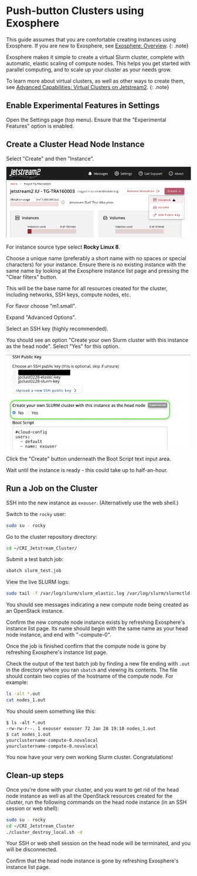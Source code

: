 # Push-button Clusters using Exosphere

This guide assumes that you are comfortable creating instances using Exosphere. If you are new to Exosphere, see [Exosphere: Overview](./exo.md).
{: .note}

Exosphere makes it simple to create a virtual Slurm cluster, complete with automatic, elastic scaling of compute nodes. This helps you get started with parallel computing, and to scale up your cluster as your needs grow.

To learn more about virtual clusters, as well as other ways to create them, see [Advanced Capabilities: Virtual Clusters on Jetstream2](../../general/virtualclusters.md).
{: .note}

## Enable Experimental Features in Settings

Open the Settings page (top menu). Ensure that the "Experimental Features" option is enabled.  

## Create a Cluster Head Node Instance 

Select "Create" and then "Instance".

![screenshot of create dropdown](../../images/exo-create-dropdown.png)

For instance source type select **Rocky Linux 8**. 

Choose a unique name (preferably a short name with no spaces or special characters) for your instance. Ensure there is no existing instance with the same name by looking at the Exosphere instance list page and pressing the "Clear filters" button.

This will be the base name for all resources created for the cluster, including networks, SSH keys, compute nodes, etc.

For flavor choose "m1.small".

Expand "Advanced Options".

Select an SSH key (highly recommended).

You should see an option "Create your own Slurm cluster with this instance as the head node". Select "Yes" for this option.

![screenshot of cluster option](../../images/exo-cluster-option.png)

Click the "Create" button underneath the Boot Script text input area.

Wait until the instance is ready - this could take up to half-an-hour.

## Run a Job on the Cluster

SSH into the new instance as `exouser`. (Alternatively use the web shell.)

Switch to the `rocky` user:

```bash
sudo su - rocky
```

Go to the cluster repository directory: 

```bash
cd ~/CRI_Jetstream_Cluster/
```

Submit a test batch job: 

```bash
sbatch slurm_test.job
```

View the live SLURM logs: 

```bash
sudo tail -f /var/log/slurm/slurm_elastic.log /var/log/slurm/slurmctld.log
```
 
You should see messages indicating a new compute node being created as an OpenStack instance.

Confirm the new compute node instance exists by refreshing Exosphere's instance list page. Its name should begin with the same name as your head node instance, and end with "-compute-0".

Once the job is finished confirm that the compute node is gone by refreshing Exosphere's instance list page.

Check the output of the test batch job by finding a new file ending with `.out` in the directory where you ran `sbatch` and viewing its contents. The file should contain two copies of the hostname of the compute node. For example:

```bash
ls -alt *.out
cat nodes_1.out
```

You should seem something like this:

```
$ ls -alt *.out
-rw-rw-r--. 1 exouser exouser 72 Jan 28 19:10 nodes_1.out
$ cat nodes_1.out
yourclustername-compute-0.novalocal
yourclustername-compute-0.novalocal
```

You now have your very own working Slurm cluster. Congratulations!

## Clean-up steps

Once you're done with your cluster, and you want to get rid of the head node instance as well as all the OpenStack resources created for the cluster, run the following commands on the head node instance (in an SSH session or web shell):

```bash
sudo su - rocky
cd ~/CRI_Jetstream_Cluster
./cluster_destroy_local.sh -d
```

Your SSH or web shell session on the head node will be terminated, and you will be disconnected. 

Confirm that the head node instance is gone by refreshing Exosphere's instance list page.
